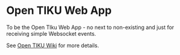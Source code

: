 # Open TIKU Web App

To be the Open TIku Web App - no next to non-existing and just for receiving simple Websocket events.

See [Open TIKU Wiki](https://github.com/Jyffe/OpenTIKU/wiki) for more details.